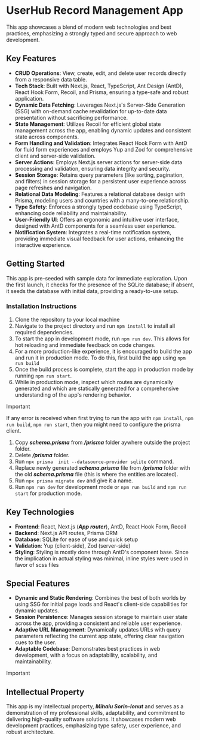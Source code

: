 # UserHub Record Management App

This app showcases a blend of modern web technologies and best practices, emphasizing a strongly typed and secure approach to web development.

## Key Features

-   **CRUD Operations**: View, create, edit, and delete user records directly from a responsive data table.
-   **Tech Stack**: Built with Next.js, React, TypeScript, Ant Design (AntD), React Hook Form, Recoil, and Prisma, ensuring a type-safe and robust application.
-   **Dynamic Data Fetching**: Leverages Next.js's Server-Side Generation (SSG) with on-demand cache revalidation for up-to-date data presentation without sacrificing performance.
-   **State Management**: Utilizes Recoil for efficient global state management across the app, enabling dynamic updates and consistent state across components.
-   **Form Handling and Validation**: Integrates React Hook Form with AntD for fluid form experiences and employs Yup and Zod for comprehensive client and server-side validation.
-   **Server Actions**: Employs Next.js server actions for server-side data processing and validation, ensuring data integrity and security.
-   **Session Storage**: Retains query parameters (like sorting, pagination, and filters) in session storage for a persistent user experience across page refreshes and navigation.
-   **Relational Data Modeling**: Features a relational database design with Prisma, modeling users and countries with a many-to-one relationship.
-   **Type Safety**: Enforces a strongly typed codebase using TypeScript, enhancing code reliability and maintainability.
-   **User-Friendly UI**: Offers an ergonomic and intuitive user interface, designed with AntD components for a seamless user experience.
-   **Notification System**: Integrates a real-time notification system, providing immediate visual feedback for user actions, enhancing the interactive experience.

## Getting Started

This app is pre-seeded with sample data for immediate exploration. Upon the first launch, it checks for the presence of the SQLite database; if absent, it seeds the database with initial data, providing a ready-to-use setup.

### Installation Instructions

1. Clone the repository to your local machine
2. Navigate to the project directory and run `npm install` to install all required dependencies.
3. To start the app in development mode, run `npm run dev`. This allows for hot reloading and immediate feedback on code changes.
4. For a more production-like experience, it is encouraged to build the app and run it in production mode. To do this, first build the app using `npm run build`
5. Once the build process is complete, start the app in production mode by running `npm run start`.
6. While in production mode, inspect which routes are dynamically generated and which are statically generated for a comprehensive understanding of the app's rendering behavior.

> [!IMPORTANT]

If any error is received when first trying to run the app with `npm install`, `npm run build`, `npm run start`, then you might need to configure the prisma client.

1. Copy **_schema.prisma_** from **_/prisma_** folder aywhere outside the project folder.
2. Delete **_/prisma_** folder.
3. Run `npx prisma  init --datasource-provider sqlite` command.
4. Replace newly generated **_schema.prisma_** file from **_/prisma_** folder with the old **_schema.prisma_** file (this is where the entities are located).
5. Run `npx prisma migrate dev` and give it a name.
6. Run `npm run dev` for development mode or `npm run build` and `npm run start` for production mode.

## Key Technologies

-   **Frontend**: React, Next.js (**_App router_**), AntD, React Hook Form, Recoil
-   **Backend**: Next.js API routes, Prisma ORM
-   **Database**: SQLite for ease of use and quick setup
-   **Validation**: Yup (client-side), Zod (server-side)
-   **Styling**: Styling is mostly done through AntD's component base. Since the implication in actual styling was minimal, inline styles were used in favor of scss files

## Special Features

-   **Dynamic and Static Rendering**: Combines the best of both worlds by using SSG for initial page loads and React's client-side capabilities for dynamic updates.
-   **Session Persistence**: Manages session storage to maintain user state across the app, providing a consistent and reliable user experience.
-   **Adaptive URL Management**: Dynamically updates URLs with query parameters reflecting the current app state, offering clear navigation cues to the user.
-   **Adaptable Codebase**: Demonstrates best practices in web development, with a focus on adaptability, scalability, and maintainability.

> [!IMPORTANT]

## Intellectual Property

This app is my intellectual property, **_Mihaiu Sorin-Ionut_** and serves as a demonstration of my professional skills, adaptability, and commitment to delivering high-quality software solutions. It showcases modern web development practices, emphasizing type safety, user experience, and robust architecture.
